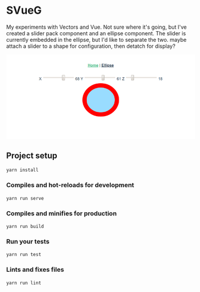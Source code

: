 # SVueG
My experiments with Vectors and Vue. Not sure where it's going, but I've created a slider pack component and an ellipse component. The slider is currently embedded in the ellipse, but I'd like to separate the two. maybe attach a slider to a shape for configuration, then detatch for display?

![alt text](https://github.com/jp-sauve/svueg/raw/master/images/screenshot-ellipseg.png "EllipseG")

## Project setup
```
yarn install
```

### Compiles and hot-reloads for development
```
yarn run serve
```

### Compiles and minifies for production
```
yarn run build
```

### Run your tests
```
yarn run test
```

### Lints and fixes files
```
yarn run lint
```
